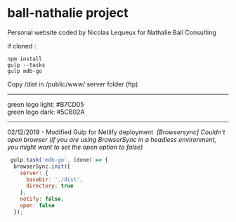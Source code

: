 # ball-nathalie project

Personal website coded by Nicolas Lequeux for Nathalie Ball Consulting

if cloned :
```
npm install
gulp --tasks
gulp mdb-go
```

Copy /dist in /public/www/ server folder (ftp)

---
green logo light: #B7CD05\
green logo dark: #5CB02A

---
02/12/2019 - Modified Gulp for Netlify deployment&nbsp;
_[Browsersync] Couldn't open browser (if you are using BrowserSync in a headless environment, you might want to set the open option to false)_

```javascript
 gulp.task('mdb-go', (done) => {
  browserSync.init({
    server: {
      baseDir: './dist',
      directory: true
    },
    notify: false,
    open: false
  });
```
